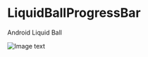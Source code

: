 # LiquidBallProgressBar
Android Liquid Ball 

![Image text](https://github.com/mianamiana/LiquidBallProgressBar/blob/master/LiquidBall.gif)
